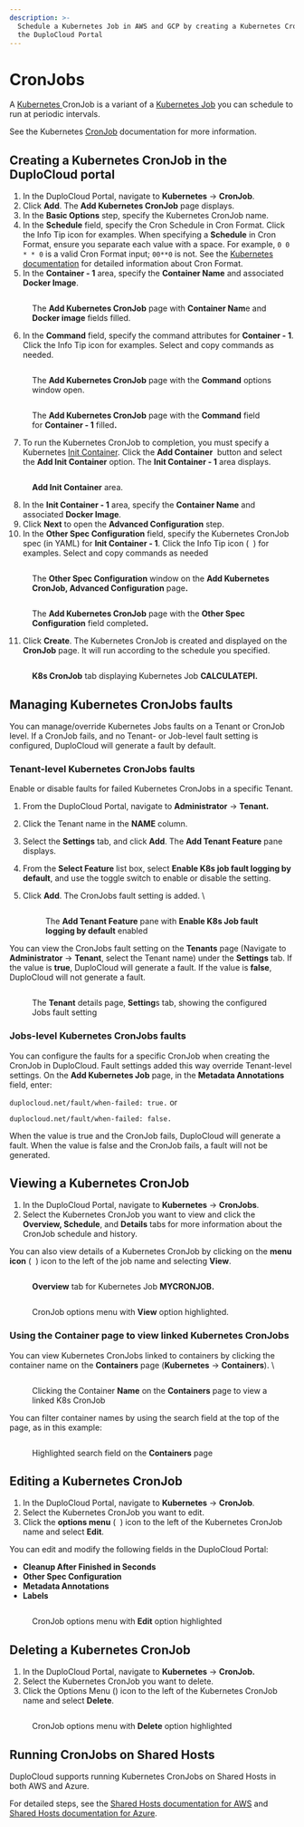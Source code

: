 ```yaml
---
description: >-
  Schedule a Kubernetes Job in AWS and GCP by creating a Kubernetes CronJob in
  the DuploCloud Portal
---
```


# CronJobs

A [Kubernetes ](https://kubernetes.io/)CronJob is a variant of a [Kubernetes Job](jobs.md) you can schedule to run at periodic intervals.

See the Kubernetes [CronJob](https://kubernetes.io/docs/concepts/workloads/controllers/cron-jobs/) documentation for more information.

## Creating a Kubernetes CronJob in the DuploCloud portal

1. In the DuploCloud Portal, navigate to **Kubernetes** -> **CronJob**.
2. Click **Add**. The **Add Kubernetes CronJob** page displays.
3. In the **Basic Options** step, specify the Kubernetes CronJob name.
4. In the **Schedule** field, specify the Cron Schedule in Cron Format. Click the Info Tip icon for examples. When specifying a **Schedule** in Cron Format, ensure you separate each value with a space. For example, `0 0 * * 0` is a valid Cron Format input; `00**0` is not. See the [Kubernetes documentation](https://kubernetes.io/docs/concepts/workloads/controllers/cron-jobs/#writing-a-cronjob-spec) for detailed information about Cron Format.
5. In the **Container - 1** area, specify the **Container Name** and associated **Docker Image**.

<figure><img src="../.gitbook/assets/cron 1.png" alt=""><figcaption><p>The <strong>Add Kubernetes CronJob</strong> page with <strong>Container Nam</strong>e and <strong>Docker image</strong> fields filled.</p></figcaption></figure>

6. In the **Command** field, specify the command attributes for **Container - 1**. Click the Info Tip icon for examples. Select and copy commands as needed.

<figure><img src="../.gitbook/assets/cron retake.png" alt=""><figcaption><p>The <strong>Add Kubernetes CronJob</strong> page with the <strong>Command</strong> options window open.</p></figcaption></figure>

<figure><img src="../.gitbook/assets/crom3.png" alt=""><figcaption><p>The <strong>Add Kubernetes CronJob</strong> page with the <strong>Command</strong> field for <strong>Container - 1</strong> filled<strong>.</strong></p></figcaption></figure>

7. To run the Kubernetes CronJob to completion, you must specify a Kubernetes [Init Container](https://kubernetes.io/docs/concepts/workloads/pods/init-containers/).  Click the **Add Container** <img src="../.gitbook/assets/chevron_Down_arrow.png" alt="" data-size="line"> button and select the **Add Init Container** option. The **Init Container - 1** area displays.

<figure><img src="../.gitbook/assets/cron4 (1).png" alt=""><figcaption><p><strong>Add Init Container</strong> area.</p></figcaption></figure>

8. In the **Init Container - 1** area, specify the **Container Name** and associated **Docker Image**.
9. Click **Next** to open the **Advanced Configuration** step.
10. In the **Other Spec Configuration** field, specify the Kubernetes CronJob spec (in YAML) for **Init Container - 1**. Click the Info Tip icon ( <img src="../.gitbook/assets/info_tip_black.png" alt="" data-size="line"> ) for examples. Select and copy commands as needed

<figure><img src="../.gitbook/assets/cron6 (1).png" alt=""><figcaption><p>The <strong>Other Spec Configuration</strong> window on the <strong>Add Kubernetes CronJob, Advanced Configuration</strong> page<strong>.</strong></p></figcaption></figure>

<figure><img src="../.gitbook/assets/cron7.png" alt=""><figcaption><p>The <strong>Add Kubernetes CronJob</strong> page with the <strong>Other Spec Configuration</strong> field completed<strong>.</strong></p></figcaption></figure>

11. Click **Create**. The Kubernetes CronJob is created and displayed on the **CronJob** page. It will run according to the schedule you specified.&#x20;

<figure><img src="../.gitbook/assets/cron final.png" alt=""><figcaption><p><strong>K8s CronJob</strong> tab displaying Kubernetes Job <strong>CALCULATEPI.</strong></p></figcaption></figure>

&#x20;

## Managing Kubernetes CronJobs faults

You can manage/override Kubernetes Jobs faults on a Tenant or CronJob level. If a CronJob fails, and no Tenant- or Job-level fault setting is configured, DuploCloud will generate a fault by default.&#x20;

### **Tenant-level Kubernetes CronJobs faults**

Enable or disable faults for failed Kubernetes CronJobs in a specific Tenant.

1. From the DuploCloud Portal, navigate to **Administrator** -> **Tenant.**
2. Click the Tenant name in the **NAME** column.&#x20;
3. Select the **Settings** tab, and click **Add**. The **Add Tenant Feature** pane displays.&#x20;
4. From the **Select Feature** list box, select **Enable K8s job fault logging by default**, and use the toggle switch to enable or disable the setting.&#x20;
5.  Click **Add**. The CronJobs fault setting is added. \


    <div align="left"><figure><img src="../.gitbook/assets/tenant faults feature.png" alt=""><figcaption><p>The <strong>Add Tenant Feature</strong> pane with <strong>Enable K8s Job fault logging by default</strong> enabled</p></figcaption></figure></div>

You can view the CronJobs fault setting on the **Tenants** page (Navigate to **Administrator** -> **Tenant**, select the Tenant name) under the **Settings** tab. If the value is **true**, DuploCloud will generate a fault. If the value is **false**, DuploCloud will not generate a fault.&#x20;

<figure><img src="../.gitbook/assets/tenant setting set.png" alt=""><figcaption><p>The <strong>Tenant</strong> details page, <strong>Setting</strong>s tab, showing the configured Jobs fault setting</p></figcaption></figure>

### **Jobs-level Kubernetes CronJobs faults**

You can configure the faults for a specific CronJob when creating the CronJob in DuploCloud. Fault settings added this way override Tenant-level settings. On the **Add Kubernetes Job** page, in the **Metadata Annotations** field, enter:&#x20;

`duplocloud.net/fault/when-failed: true.` or&#x20;

`duplocloud.net/fault/when-failed: false.`

When the value is true and the CronJob fails, DuploCloud will generate a fault. When the value is false and the CronJob fails, a fault will not be generated.&#x20;

## Viewing a Kubernetes CronJob&#x20;

1. In the DuploCloud Portal, navigate to **Kubernetes** -> **CronJobs**.
2. Select the Kubernetes CronJob you want to view and click the **Overview, Schedule**, and **Details** tabs for more information about the CronJob schedule and history.&#x20;

You can also view details of a Kubernetes CronJob by clicking on the **menu icon** ( <img src="../.gitbook/assets/Kabab_three_Vertical_dots (1) (1).png" alt="" data-size="line"> ) icon to the left of the job name and selecting **View**.

<figure><img src="../.gitbook/assets/cron9.png" alt=""><figcaption><p><strong>Overview</strong> tab for Kubernetes Job <strong>MYCRONJOB.</strong></p></figcaption></figure>

<figure><img src="../.gitbook/assets/cronview.png" alt=""><figcaption><p>CronJob options menu with <strong>View</strong> option highlighted.</p></figcaption></figure>

### Using the Container page to view linked Kubernetes CronJobs

You can view Kubernetes CronJobs linked to containers by clicking the container name on the **Containers** page (**Kubernetes** -> **Containers**). \


<div align="left"><figure><img src="../.gitbook/assets/j29.png" alt=""><figcaption><p>Clicking the Container <strong>Name</strong> on the <strong>Containers</strong> page to view a linked K8s CronJob</p></figcaption></figure></div>

You can filter container names by using the search field at the top of the page, as in this example:



<figure><img src="../.gitbook/assets/search containers.png" alt=""><figcaption><p>Highlighted search field on the <strong>Containers</strong> page </p></figcaption></figure>

## Editing a Kubernetes CronJob

1. In the DuploCloud Portal, navigate to **Kubernetes** -> **CronJob**.
2. Select the Kubernetes CronJob you want to edit.&#x20;
3. Click the **options menu** ( <img src="../.gitbook/assets/Kabab_three_Vertical_dots (1) (1).png" alt="" data-size="line"> ) icon to the left of the Kubernetes CronJob name and select **Edit**.

You can edit and modify the following fields in the DuploCloud Portal:

* **Cleanup After Finished in Seconds**
* **Other Spec Configuration**
* **Metadata Annotations**
* **Labels**

<figure><img src="../.gitbook/assets/cron edit.png" alt=""><figcaption><p>CronJob options menu with <strong>Edit</strong> option highlighted</p></figcaption></figure>

## Deleting a Kubernetes CronJob

1. In the DuploCloud Portal, navigate to **Kubernetes** -> **CronJob.**
2. Select the Kubernetes CronJob you want to delete.&#x20;
3. Click the Options Menu (<img src="../.gitbook/assets/Kabab_three_Vertical_dots (1) (1).png" alt="" data-size="line">) icon to the left of the Kubernetes CronJob name and select **Delete**.

<figure><img src="../.gitbook/assets/cron delete.png" alt=""><figcaption><p>CronJob options menu with <strong>Delete</strong> option highlighted</p></figcaption></figure>

## Running CronJobs on Shared Hosts

DuploCloud supports running Kubernetes CronJobs on Shared Hosts in both AWS and Azure.&#x20;

For detailed steps, see the [Shared Hosts documentation for AWS](../overview/use-cases/hosts-vms/adding-shared-hosts.md) and [Shared Hosts documentation for Azure](../overview-2/use-cases/hosts-vms/shared-hosts.md).
